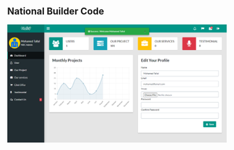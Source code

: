 ## National Builder Code

<p align="center"><a href="#" target="_blank"><img src="public/dashboard_files/images/NBC.png"></a></p>
